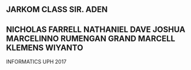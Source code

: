 
JARKOM CLASS
SIR. ADEN
-
NICHOLAS
FARRELL NATHANIEL
DAVE JOSHUA MARCELINNO RUMENGAN
GRAND MARCELL
KLEMENS WIYANTO
-
INFORMATICS UPH 2017